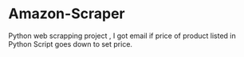 # Amazon-Scraper
Python web scrapping project , I got email if price of product listed in Python Script goes down to set price.

